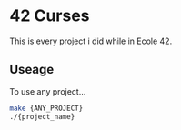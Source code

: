 
# 42 Curses

This is every project i did while in Ecole 42.


## Useage

To use any project...

```bash
make {ANY_PROJECT}
./{project_name}
```


